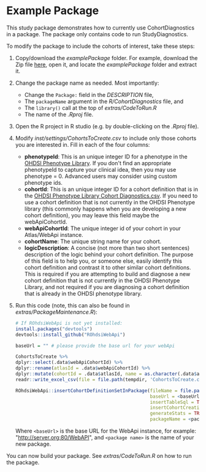 Example Package
===============

This study package demonstrates how to currently use CohortDiagnostics in a package. The package only contains code to run StudyDiagnostics.

To modify the package to include the cohorts of interest, take these steps:

1. Copy/download the *examplePackage* folder. For example, download the Zip file [here](https://github.com/OHDSI/CohortDiagnostics/archive/master.zip), open it, and locate the *examplePackage* folder and extract it.

2. Change the package name as needed. Most importantly:
    - Change the `Package:` field in the *DESCRIPTION* file, 
    - The `packageName` argument in the *R/CohortDiagnostics* file, and
    - The `library()` call at the top of *extras/CodeToRun.R*
    - The name of the *.Rproj* file.
    
3. Open the R project in R studio (e.g. by double-clicking on the *.Rproj* file).

4. Modify *inst/settings/CohortsToCreate.csv* to include only those cohorts you are interested in. Fill in each of the four columns:

    - **phenotypeId**: This is an unique integer ID for a phenotype in the [OHDSI Phenotype Library](https://data.ohdsi.org/PhenotypeLibrary/). If you don't find an appropriate phenotypeId to capture your clinical idea, then you may use phenotype = 0. Advanced users may consider using custom phenotype ids.
    - **cohortId**: This is an unique integer ID for a cohort definition that is in the [OHDSI Phenotype Library Cohort Diagnostics.csv](https://github.com/OHDSI/PhenotypeLibrary/blob/master/extras/CohortDescription.csv). If you need to use a cohort definition that is not currently in the OHDSI Phenotype library (this commonly happens when you are developing a new cohort definition), you may leave this field maybe the webApiCohortId.
    - **webApiCohortId**: The unique integer id of your cohort in your Atlas/WebApi instance. 
    - **cohortName**: The unique string name for your cohort.
    - **logicDescription**: A concise (not more than two short sentences) description of the logic behind your cohort definition. The purpose of this field is to help you, or someone else, easily identify this cohort definition and contrast it to other similar cohort definitions. This is required if you are attempting to build and diagnose a new cohort definition that is not currently in the OHDSI Phenotype Library, and not required if you are diagnosing a cohort definition that is already in the OHDSI phenotype library.


5. Run this code (note, this can also be found in *extras/PackageMaintenance.R*):

    ```r
    # If ROhdsiWebApi is not yet installed:
    install.packages("devtools")
    devtools::install_github("ROhdsiWebApi")
    
    baseUrl = "" # please provide the base url for your webApi
    
    CohortsToCreate %>% 
    dplyr::select(.data$webApiCohortId) %>% 
    dplyr::rename(atlasId = .data$webApiCohortId) %>% 
    dplyr::mutate(cohortId = .data$atlasId, name = as.character(.data$atlasId)) %>% 
    readr::write_excel_csv(file = file.path(tempdir, 'CohortsToCreate.csv'), na = "")
    
    ROhdsiWebApi::insertCohortDefinitionSetInPackage(fileName = file.path(tempdir, 'CohortsToCreate.csv'),
                                                     baseUrl = <baseUrl>,
                                                     insertTableSql = TRUE,
                                                     insertCohortCreationR = TRUE,
                                                     generateStats = TRUE,
                                                     packageName = <package name>)
    ```
    
    Where `<baseUrl>` is the base URL for the WebApi instance, for example: "http://server.org:80/WebAPI", and `<package name>` is the name of your new package.

You can now build your package. See *extras/CodeToRun.R* on how to run the package.

